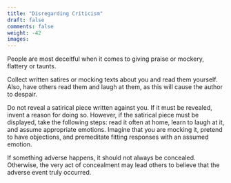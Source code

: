 ```yaml
---
title: "Disregarding Criticism"
draft: false
comments: false
weight: -42
images:
---
```


People are most deceitful when it comes to giving praise or mockery, flattery or taunts.

Collect written satires or mocking texts about you and read them yourself. Also, have others read them and laugh at them, as this will cause the author to despair.

Do not reveal a satirical piece written against you. If it must be revealed, invent a reason for doing so.
However, if the satirical piece must be displayed, take the following steps: read it often at home, learn to laugh at it, and assume appropriate emotions. Imagine that you are mocking it, pretend to have objections, and premeditate fitting responses with an assumed emotion.

If something adverse happens, it should not always be concealed. Otherwise, the very act of concealment may lead others to believe that the adverse event truly occurred.